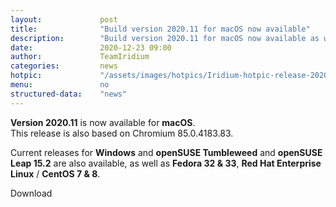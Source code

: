 ```yaml
---
layout: 			post
title:  			"Build version 2020.11 for macOS now available"
description: 		"Build version 2020.11 for macOS now available as well as for openSUSE Tumbleweed & Leap 15.2, Fedora 32 & 33, RHEL / CentOS 7 & 8."
date:	 			2020-12-23 09:00
author:				TeamIridium
categories:			news
hotpic:				"/assets/images/hotpics/Iridium-hotpic-release-2020.11-all.png"
menu: 				no
structured-data:	"news"
---
```

**Version 2020.11** is now available for **macOS**.   
This release is also based on Chromium 85.0.4183.83.

Current releases for **Windows** and **openSUSE Tumbleweed** and **openSUSE Leap 15.2** are also available, as well as 
**Fedora 32 & 33**, **Red Hat Enterprise Linux** / **CentOS 7 & 8**.

<a id="download-parser2" class="button download" title="download Iridium Browser">Download</a>